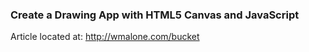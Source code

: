 ### Create a Drawing App with HTML5 Canvas and JavaScript

Article located at: http://wmalone.com/bucket
